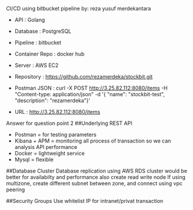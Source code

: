 
CI/CD using bitbucket pipeline
by: reza yusuf merdekantara

- API : Golang

- Database : PostgreSQL

- Pipeline : bitbucket

- Container Repo : docker hub

- Server : AWS EC2

- Repository : https://github.com/rezamerdeka/stockbit.git

- Postman JSON : curl -X POST http://3.25.82.112:8080/items -H "Content-type: application/json" -d '{ "name": "stockbit-test", "description": "rezamerdeka"}'

- URL : http://3.25.82.112:8080/items


Answer for question point 2
##Underlying REST API
- Postman =  for testing parameters
- Kibana + APM = monitoring all process of transaction so we can analysis API performance 
- Docker = lightweight service
- Mysql = flexible

##Database Cluster
Database replication using AWS RDS cluster would be better for availabilty and performance also create read write node
If using multizone, create different subnet between zone, and connect using vpc peering

##Security Groups
Use whitelist IP for intranet/privat transaction
